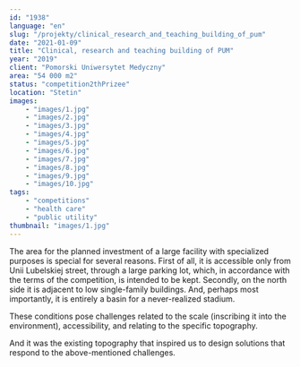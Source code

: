 ```yaml
---
id: "1938"
language: "en"
slug: "/projekty/clinical_research_and_teaching_building_of_pum"
date: "2021-01-09"
title: "Clinical, research and teaching building of PUM"
year: "2019"
client: "Pomorski Uniwersytet Medyczny"
area: "54 000 m2"
status: "competition2thPrizee"
location: "Stetin"
images: 
    - "images/1.jpg"
    - "images/2.jpg"
    - "images/3.jpg"
    - "images/4.jpg"    
    - "images/5.jpg"    
    - "images/6.jpg"    
    - "images/7.jpg"    
    - "images/8.jpg"    
    - "images/9.jpg"    
    - "images/10.jpg"    
tags: 
    - "competitions"
    - "health care"
    - "public utility"
thumbnail: "images/1.jpg"
---
```

The area for the planned investment of a&nbsp;large facility with specialized purposes is special for several reasons. First of all, it is accessible only from Unii Lubelskiej street, through a&nbsp;large parking lot, which, in accordance with the terms of the competition, is intended to be kept. Secondly, on the north side it is adjacent to low single-family buildings. And, perhaps most importantly, it is entirely a basin for a never-realized stadium.

These conditions pose challenges related to the scale (inscribing it into the environment), accessibility, and relating to the specific topography.

And it was the existing topography that inspired us to design solutions that respond to the above-mentioned challenges.